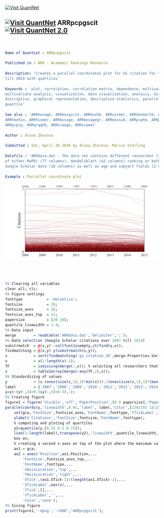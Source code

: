 
[<img src="https://github.com/QuantLet/Styleguide-and-Validation-procedure/blob/master/pictures/banner.png" alt="Visit QuantNet">](http://quantlet.de/index.php?p=info)

## [<img src="https://github.com/QuantLet/Styleguide-and-Validation-procedure/blob/master/pictures/qloqo.png" alt="Visit QuantNet">](http://quantlet.de/) **ARRpcpgscit** [<img src="https://github.com/QuantLet/Styleguide-and-Validation-procedure/blob/master/pictures/QN2.png" width="60" alt="Visit QuantNet 2.0">](http://quantlet.de/d3/ia)


```yaml


Name of QuantLet : ARRpcpgscit

Published in : ARR - Academic Rankings Research

Description: 'Creates a parallel coordinates plot for GS citation for the period from 2007 
till 2014 with quartiles'

Keywords : 'plot, correlation, correlation matrix, dependence, multivariate, 
multivariate analysis, visualization, data visualization, analysis, discriptive methods, 
discriptive, graphical representation, descriptive-statistics, parallel coordinates plots, 
quantile'

See also : 'ARRboxage, ARRboxgscit, ARRboxhb, ARRcormer, ARRdenmer2d, ARRdenmer3d, ARRhexage, ARRhexcit, 
ARRhexhin, ARRhismer, ARRmosage, ARRmosagegr, ARRmossub, ARRpcphb, ARRpcpmer, 
ARRpcprp, ARRqrqqhb, ARRscaage, ARRscamer'

Author : Alona Zharova

Submitted : Sat, April 30 2016 by Alona Zharova, Marius Sterling

Datafile : 'ARRdata.dat - The data set contains different researcher (3011 rows) 
of either RePEc (77 columns), Handelsblatt (42 columns) ranking or both and their 
Google Scholar data (16 columns) as well as age and subject fields (2 columns)'

Example : Parrallel coordinate plot

```

![Picture1](ARRpcpgscit.png)


```r



%% Clearing all variables
clear all; clc;
%% Figure settings
fonttype           = 'Helvetica';
fontsize           = 20;
fontsize_axes      = 16;
fontsize_axes_top  = 12;
papersize          = [20 10];
quantile_linewidth = 1.4;
%% Data input
merge        = readtable('ARRdata.dat','Delimiter',';');
%% Data selection (Google Scholar citations over 2007 till 2014)
substrmatch  = @(x,y) ~cellfun(@isempty,strfind(y,x));
findmatching = @(x,y) y(substrmatch(x,y));
x            = sort(findmatching('gs_citation_20',merge.Properties.VariableNames));
x            = x(1:length(x)-1);
TF           = ismissing(merge(:,x)); % selecting all researchers that have a value in all years
z            = table2array(merge(~any(TF,2),x));
%% Standardizing of values
y            = (z-(ones(size(z,1),1)*min(z)))./(ones(size(z,1),1)*(max(z)-min(z)+(max(z)==min(z))));
label        = {'2007','2008','2009','2010','2011','2012','2013','2014'}; % the following line
y=y(~(y(:,4)>0.5&y(:,5)<0.5),:);
%% Creating figure
figure1 = figure('Visible','off','PaperPosition',[0 0 papersize],'PaperSize',papersize);
parallelcoords(y,'linewidth',0.01,'label', label,'Color',[138/255 15/255 20/255])
    set(gca,'FontSize',fontsize_axes,'FontName',fonttype,'YTickLabel',{'0','1'},'YTick',[0 1]);
    ylabel('Citations','FontSize',fontsize,'FontName',fonttype);
    % computing and ploting of quartiles 
    y2=quantile(y,[0.25 0.5 0.75]);
    line(1:length(label),transpose(y2),'linewidth',quantile_linewidth,'Color','k','LineStyle','--');
    box on;
    % creating a second x-axes on top of the plot where the maximum values are noted
    ax1 = gca;
    ax2 = axes('Position',ax1.Position,...
        'FontSize',fontsize_axes_top,...
        'FontName',fonttype,...
        'XAxisLocation','top',...
        'YAxisLocation','right',...
        'XTick',(ax1.XTick-1)/(length(ax1.XTick)-1),...
        'XTickLabel',max(z),...
        'YTick',[],...
        'YTickLabel','',...
        'Color','none');
%% Siving figure
print(figure1,'-dpng','-r400','ARRpcpgscit');        
```
